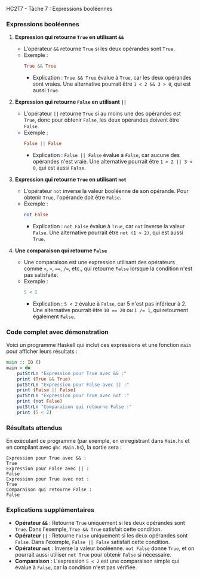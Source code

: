 HC2T7 - Tâche 7 : Expressions booléennes

### Expressions booléennes

1. **Expression qui retourne `True` en utilisant `&&`**
   - L'opérateur `&&` retourne `True` si les deux opérandes sont `True`.
   - Exemple :
     ```haskell
     True && True
     ```
     - Explication : `True && True` évalue à `True`, car les deux opérandes sont vraies. Une alternative pourrait être `1 < 2 && 3 > 0`, qui est aussi `True`.

2. **Expression qui retourne `False` en utilisant `||`**
   - L'opérateur `||` retourne `True` si au moins une des opérandes est `True`, donc pour obtenir `False`, les deux opérandes doivent être `False`.
   - Exemple :
     ```haskell
     False || False
     ```
     - Explication : `False || False` évalue à `False`, car aucune des opérandes n'est vraie. Une alternative pourrait être `1 > 2 || 3 < 0`, qui est aussi `False`.

3. **Expression qui retourne `True` en utilisant `not`**
   - L'opérateur `not` inverse la valeur booléenne de son opérande. Pour obtenir `True`, l'opérande doit être `False`.
   - Exemple :
     ```haskell
     not False
     ```
     - Explication : `not False` évalue à `True`, car `not` inverse la valeur `False`. Une alternative pourrait être `not (1 > 2)`, qui est aussi `True`.

4. **Une comparaison qui retourne `False`**
   - Une comparaison est une expression utilisant des opérateurs comme `<`, `>`, `==`, `/=`, etc., qui retourne `False` lorsque la condition n'est pas satisfaite.
   - Exemple :
     ```haskell
     5 < 2
     ```
     - Explication : `5 < 2` évalue à `False`, car 5 n'est pas inférieur à 2. Une alternative pourrait être `10 == 20` ou `1 /= 1`, qui retournent également `False`.

### Code complet avec démonstration

Voici un programme Haskell qui inclut ces expressions et une fonction `main` pour afficher leurs résultats :

```haskell
main :: IO ()
main = do
    putStrLn "Expression pour True avec && :"
    print (True && True)
    putStrLn "Expression pour False avec || :"
    print (False || False)
    putStrLn "Expression pour True avec not :"
    print (not False)
    putStrLn "Comparaison qui retourne False :"
    print (5 < 2)
```

### Résultats attendus

En exécutant ce programme (par exemple, en enregistrant dans `Main.hs` et en compilant avec `ghc Main.hs`), la sortie sera :

```
Expression pour True avec && :
True
Expression pour False avec || :
False
Expression pour True avec not :
True
Comparaison qui retourne False :
False
```

### Explications supplémentaires

- **Opérateur `&&`** : Retourne `True` uniquement si les deux opérandes sont `True`. Dans l'exemple, `True && True` satisfait cette condition.
- **Opérateur `||`** : Retourne `False` uniquement si les deux opérandes sont `False`. Dans l'exemple, `False || False` satisfait cette condition.
- **Opérateur `not`** : Inverse la valeur booléenne. `not False` donne `True`, et on pourrait aussi utiliser `not True` pour obtenir `False` si nécessaire.
- **Comparaison** : L'expression `5 < 2` est une comparaison simple qui évalue à `False`, car la condition n'est pas vérifiée.
